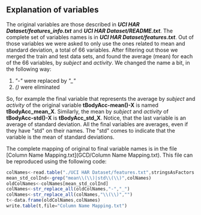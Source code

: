 ## Explanation of variables
The original variables are those described in ***UCI HAR Dataset/features_info.txt*** and ***UCI HAR Dataset/README.txt***. 
The complete set of variables names is in ***UCI HAR Dataset/features.txt***. Out of those variables we were asked to only use
 the ones related to mean and standard deviation, a total of 66 variables. 
After filtering out those we merged the train and test data sets, and found the average (mean) for each of the 66 variables, 
by *subject* and *activity*. We changed the name a bit, in the following way:

1. *"-"* were replaced by *"_"*
2. *()* were eliminated

So, for example the final variable that represents the average by *subject* and *activity* of the original variable **tBodyAcc-mean()-X** is named **tBodyAcc_mean_X**.
 Similarly, the mean by *subject* and *activity* of **tBodyAcc-std()-X** is **tBodyAcc_std_X**.
 Notice, that the last variable is an average of standard deviation. All the final variables are averages, even if they have "std" on their names.
 The "std" comes to indicate that the variable is the mean of standard deviations.

The complete mapping of original to final variable names is in the file [Column Name Mapping.txt](GCD/Column Name Mapping.txt). This file can be reproduced using the following code:

```javascript
colNames<-read.table("./UCI HAR Dataset/features.txt",stringsAsFactors = FALSE,colClasses = c("NULL","character"))[,1]
mean_std_colInd<-grep("mean\\(\\)|std\\(\\)",colNames)
oldColNames<-colNames[mean_std_colInd]
colNames<-str_replace_all(oldColNames,"-","_")
colNames<-str_replace_all(colNames,"\\(\\)","")
t<-data.frame(oldColNames,colNames)
write.table(t,file="Column Name Mapping.txt")
```
